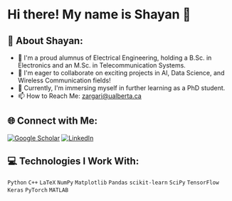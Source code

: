 # Hi there! My name is Shayan 👋

## 💫 About Shayan:
* 🔭  I'm a proud alumnus of Electrical Engineering, holding a B.Sc. in Electronics and an M.Sc. in Telecommunication Systems.
* 👯  I'm eager to collaborate on exciting projects in AI, Data Science, and Wireless Communication fields!
* 🌱  Currently, I'm immersing myself in further learning as a PhD student.
* 📫 How to Reach Me: [zargari@ualberta.ca](mailto:zargari@ualberta.ca)

## 🌐 Connect with Me:
[![Google Scholar](https://img.shields.io/badge/Google_Scholar-4285F4?style=flat&logo=google-scholar&logoColor=white)](https://scholar.google.com/citations?user=FS1X-SYAAAAJ&hl=en)
[![LinkedIn](https://img.shields.io/badge/-LinkedIn-blue?style=flat&logo=Linkedin&logoColor=white)](https://www.linkedin.com/in/shayan-zargari-0214b7184/)

## 💻 Technologies I Work With:
`Python`  `C++`  `LaTeX` `NumPy` `Matplotlib` `Pandas` `scikit-learn` `SciPy` `TensorFlow` `Keras` `PyTorch`  `MATLAB`  
